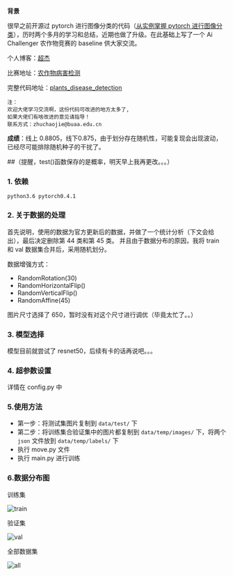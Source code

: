 
**背景**

很早之前开源过 pytorch 进行图像分类的代码（[从实例掌握 pytorch 进行图像分类](http://spytensor.com/index.php/archives/21/)），历时两个多月的学习和总结，近期也做了升级。在此基础上写了一个 Ai Challenger 农作物竞赛的 baseline 供大家交流。

个人博客：[超杰](http://spytensor.com/)

比赛地址：[农作物病害检测](https://challenger.ai/competition/pdr2018)

完整代码地址：[plants_disease_detection](https://github.com/spytensor/plants_disease_detection)

    注：
    欢迎大佬学习交流啊，这份代码可改进的地方太多了,
    如果大佬们有啥改进的意见请指导！
    联系方式：zhuchaojie@buaa.edu.cn

**成绩**：线上 0.8805，线下0.875，由于划分存在随机性，可能复现会出现波动，已经尽可能排除随机种子的干扰了。

##（提醒，test()函数保存的是概率，明天早上我再更改。。。）

### 1. 依赖

    python3.6 pytorch0.4.1

### 2. 关于数据的处理

首先说明，使用的数据为官方更新后的数据，并做了一个统计分析（下文会给出），最后决定删除第 44 类和第 45 类。
并且由于数据分布的原因，我将 train 和 val 数据集合并后，采用随机划分。

数据增强方式：

- RandomRotation(30)
- RandomHorizontalFlip()
- RandomVerticalFlip()
- RandomAffine(45)

图片尺寸选择了 650，暂时没有对这个尺寸进行调优（毕竟太忙了。。）

### 3. 模型选择

模型目前就尝试了 resnet50，后续有卡的话再说吧。。。

### 4. 超参数设置

详情在 config.py 中

### 5.使用方法

- 第一步：将测试集图片复制到 `data/test/` 下
- 第二步：将训练集合验证集中的图片都复制到 `data/temp/images/` 下，将两个 `json` 文件放到 `data/temp/labels/` 下
- 执行 move.py 文件
- 执行 main.py 进行训练

### 6.数据分布图

训练集

![train](http://www.spytensor.com/images/plants/train.png)

验证集

![val](http://www.spytensor.com/images/plants/val.png)

全部数据集

![all](http://www.spytensor.com/images/plants/all.png)